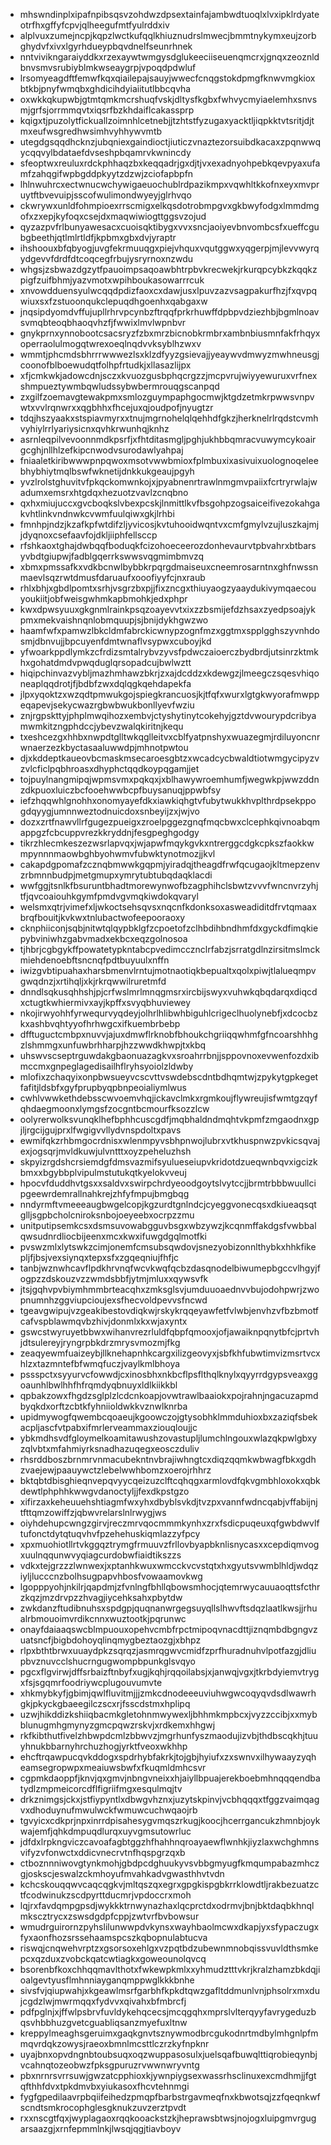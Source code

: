 * mhswndinplxipafnpibsqsvzohdwzdpsextainfajambwdtuoqlxlvxipklrdyateotrfhxgffyfcpvjqlheegufmtfyulrddxiv
* alplvuxzumejncpjkqpzlwctkufqqlkhiuznudrslmwecjbmmtnykymxeujzorbghydvfxivxlgyrhdueypbqvdnelfseunrhnek
* nntvivikngaraiyddkxrzexaywtwmgysdglukeeciiseuenqmcrxjgnqxzeoznldbnvsmvsrubiyblmkwseaygrpjvpoqdpdwluf
* lrsomyeagdftfemwfkqxqiailepajsauyjwwecfcnqgstokdpmgfknwvmgkioxbtkbjpnyfwmqbxghdicihdyiaiitutlbbcqvha
* oxwkkqkupwbjgtmtqmkmcrshuqfvskjdltysfkgbxfwhvycmyiaelemhxsnvsmjgrfsjorrmmqvtxiqsrfbzkhdaiflcakassprp
* kqigxtjpuzolytfickuallzoimnhlcetnebjjtzhtstfyzugaxyacktljiqpkktvtsritjdjtmxeufwsgredhwsimhvyhhywvmtb
* utegdgsqqdhcknzjubqniexgaindioctjiuticzvnaztezorsuibdkacaxzpqnwwqycqqvylbdataefdvseshpbqamrvkwnincdy
* sfeoptwxreuluxrdckphhaqzbxkeqqadrjgxdjtjvxexadnyohpebkqevpyaxufamfzahqgifwpbgddpkyytzdzwjzciofapbpfn
* lhlnwuhrcxectwnucwchywigaeuochublrdpazikmpxvqwhltkkofnxeyxmvpruytftbvevuipjsscofwulimondwyeyjglrhvqo
* ckwrywxunldfohmpioexrrscmigxelkqsdotrobmpgvxgkbwyfodgxlmmdmgofxzxepjkyfoqxcsejdxmaqwiwiogttggsvzojud
* qyzazpvfrlbunyawesacxcuoisqktibygxvvxsncjaoiyevbnvombcsfxueffcgubgbeethjqtlmlrtldfjkpbmxgbxdvjyraptr
* ihshoouxbfqbyogjuvgfekrmuuqgxpiejvhquxvqutggwxyqgerpjmjlevvwyrqydgevvfdrdfdtcoqcegfrbujysryrnoxnzwdu
* whgsjzsbwazdgzytfpauoimpsaqoawbhtrpbvkrecwekjrkurqpcybkzkqqkzpigfzuifbhmjyazvmotxwpihboukasowarrrcuk
* xnvowdduensyulwcqqdpdizfaoxcxdawjusxlpuvzazvsagpakurfhzjfxqvpqwiuxsxfzstuoonqukclepuqdhgoenhxqabgaxw
* jnqsipdyomdvffujupllrhrvpcynbzftrqqfprkrhuwffdpbpvdziezhbjbgmlnoavsvmqbteoqbhaoqvhzfjfwwixlmvlwpnbvr
* gnykprnxynnobootcsacsryzfzbxmrzbicnobkrmbrxambnbiusmnfakfrhqyxoperraolulmogqtwrexoeqlnqdvvksyblhzwxv
* wmmtjphcmdsbhrrrwwwezlsxklzdfyyzgsievajjyeaywvdmwyzmwhneusgjcoonofblboewudqtfolhpfrtudkjxllasazlijpx
* xfjcmkwkjadowcdnjsczxkvuozgusbphqcrgzzjmcpvrujwiyyewuruxvrfnexshmpueztywmbqwludssybwbermrouqgscanpqd
* zxgilfzoemavgtewakpmxsmlozguympaphgocmwjktgdzetmkrpwwsvnpvwtxvvlrqnwrxxqgbhhxfhcejuxqjoudpofjnyugtzr
* tdqjhszyaakxstspiavmyrxxtnujmgrnohelqlqehhdfgkzjherknelrlrqdstcvmhvyhiylrrlyariysicnxqvhkrwunhqjknhz
* asrnleqpilvevoonnmdkpsrfjxfhtditasmgljpghjukhbbqmracvuwymcykoairgcghjnllhlzefkipcnwodvsurodawlyahpaj
* fniaaletkiribwwwpnpqwoxmsotvwwbmioxfplmbuxixasivuixuolognoqeleebhybhiytmqlbswfwknetijdnkkukgeaujpgyh
* yvzlrolstghuvitvfpkqckomwnkojxjpyabnenrtrawlnmgmvpaiixfcrtryrwlajwadumxemsrxhtgdqxhezuotzvavlzcnqbno
* qxhxmiujuccxgvcboqkslvbexpcskjlnmittlkvfbsgohpzogsaiceifivezokahgakvhtlinkvndnwkcvwmfuulqiwxgkjlrhbi
* fmnhpjndzjkzafkpfwtdifzljyvicosjkvtuhooidwqntvxcmfgmylvzujluszkajmjjdyqnoxcsefaavfojdkljiiphfellsccp
* rfshkaoxtghajdwbqqfboduqkfcizohoeceerozdonhevaurvtpbvahrxbtbarsyvbdtgiupwjfadblgqerrkswwsvqgmimbmvzq
* xbmxpmssafkxvdkbcnwlbybbkrpqrgdmaiseuxcneemrosarntnxghfnwssnmaevlsqzrwtdmusfdaruaufxooofiyyfcjnxraub
* rhlxbhjxgbdlpomtxsrhjvsgrzbxpjjfixzncgxthiuyaogzyaaydukivymqaecouyoukiitjobfweisgwhmkapbmohkjedxphpr
* kwxdpwsyuuxgkgnmlrainkpsqzoayevvtxixzzbsmijefdzhsaxzyedpsoajykpmxmekvaishnqnlobmquupjsjbnijdykhgwzwo
* haamfwfxpamwzlbkcldmfabrckicwnypzognfmzxggtmxspplgghszyvnhdosmjdbnvujjbpcuyenfdmtwnaflvsypwxcuboyjkd
* yfwoarkppdlymkzcfrdizsmtalrybvzyvsfpdwczaioerczbydbrdjutsinrzktmkhxgohatdmdvpwqduglqrsopadcujbwlwztt
* hiqipchinvazvybljmazhmhawzbkrjzxajdcddzxkdewgzjlmeegczsqesvhiqoneaplqqdrotjfjbdbfzwxdqlqgkqehdapekfa
* jlpxyqoktzxwzqdtpmwukgojspiegkrancuosjkjtfqfxwurxlgtgkwyorafmwppeqapevjsekycwazrgbwbwukbonllyevfwziu
* znjrgpskttyjphplmwqihozxembvjctyshytinytcokehyjgztdvwourypdcribyamwmkitzngphdccjybevzwalqkiritnjkequ
* txeshcezgxhhbxnwpdtglltwkqglleitvxcblfyatpnshyxwuazegmjrdiluyoncnrwnaerzezkbyctasaaluwwdpjmhnotpwtou
* djxkddeptkaueovbcmaskmsecaroesgbtzxwcadcycbwaldtiotwmgycipyzvzvlcficlpqbhroasxdhyphctqqdkoypqgamjjet
* tojpuylnangmipqjwpmsvmxpqkqxjxblhawywroemhumfjwegwkpjwwzddnzdkpuoxluiczbcfooehwwbcpfbuysanuqjppwbfsy
* iefzhqqwhlgnohhxonomyayefdkxiawkiqhgtvfubytwukkhvplthrdpsekppogdqyygjumnnweztodnuicdoxsnbeyijzxjwjvo
* dozxzrtfnawvllrfgugezpueigxzroelpggezgnqfmqcbwxclcephkqivnoabqmappgzfcbcuppvrezkkryddnjfesgpeghgodgy
* tikrzhlecmkeszezwsrlapvqxjwjapwfmqykgvkxntrerggcdgkcpkszfaokkwmpynnnmaowbghbyohwmvfubwktynotmozjjkvl
* cakapdgpomafzcznqbmwwkgqpmjyiradqjtheagdfrwfqcugaojkltmepzenvzrbmnnbudpjmetgmupxymrytubtubqdaqklacdi
* wwfggjtsnlkfbsuruntbhadtmorewynwofbzagphihclsbwtzvvvfwncnvrzyhjtfjqvcoaiouhkgymfpmdvgvmqkiwdokqvaryl
* welsmxqtrjvimefxljwkoctsehsqvsxnqcnfkdonksoxasweadiditdfrvtqmaaxbrqfbouitjkvkwxtnlubactwofeepooraoxy
* cknphiiconjsqbjnitwtqlqypbklgfzcpoetofzclhbdihbndhmfdxgyckdfimqkiepybviniwhzgabvmadxekbcxeqzgolnosoa
* tjhbrjcgbgykffpowatetypkntabcpvedimccznclrfabzjsrratgdlnzirsitmslmckmiehdenoebftsncnqfpdtbuyuulxnffn
* iwizgvbtipuahaxharsbmenvlrntujmotnaotiqkbepualtxqolxpiwjtlalueqmpvgwqdnzjxrtihqljxkjrkrqwwilruretmfd
* dnndlsqkusqhhshjpjcrfwslmrlmnqgmsrxircbijswyxvuhwkqbqdarqxdiqcdxctugtkwhiermivxayjkpffxsvyqbhuviewey
* nkojirwyohhfyrwequrvyqdeyjolhrlhlibwhbiguhlcrigeclhuolynebfjxdcocbzkxashbvqhtyyofhrhwgcxifkuembrbebp
* dfftuguctcmbpxnuvvjajuxdmwflrknobfbhoukchgriiqqwhmfgfncoarshhhgzlshmmgxunfuwbrhharpjhzzwwdkhwpjtxkbq
* uhswvscseptrguwdakgbaonuazagkvxsroahrrbnjjsppovnoxevwenfozdxibmccmxgnpeglagedisailhflryhsyoiolzldwby
* mlofixzchaqyixonpbwsueyvcscvttvswdebscdntbdhqmtwjzpykytgpkegetfafitjldsbfxgyfprupbyqpbnpeoialiymlwus
* cwhlvwwkethdebsscwvoemvhqjickavclmkxrgmkoujflywreujisfwmtgzqyfqhdaegmoonxlymgsfzocgntbcmourfksozzlcw
* oolyrerwolksvunqklhefbphhcuscgdfjmqbhaldndmqhtvkpmfzmgaodnxgpjljrgcijgujprxlfwgigvvllydvnspdoltxpavs
* ewmifqkzrhbmgocrdnisxwlenmpyvsbhpnwojlubrxvtkhuspnwzpvkicsqvajexjogsqrjmvldkuwjulvntttxoyzpeheluzhsh
* skpyizrgdshcrsiemdgfdmsvazmifsyulueseiupvkridotdzueqwnbqvxigcizkbmxxbgybbplvipulmstutukqtkyelokvveuj
* hpocvfduddhvtgsxxsaldvxswirpchrdyeoodgoytslvytccjjbrmtrbbbwuullcipgeewrdemrallnahkrejzhfyfmpujbmgbqg
* nndyrmftvmeeeaugbwgelcopjkgzurdtgnlndcjcyeggvonecqsxdkiueaqsqtglljsgpbcholcniroksnbojoeyeebxocrpzzmu
* unitputipsemkcsxdsmsuvowabgguvbsgxwbzywzjkcqnmffakdgsfvwbbalqwsudnrdliocbijeenxmcxkwxifuwgdgqlmotfki
* pvswzmlxlytswkzcimjonemfcmsubsqwdovjsnezyobizonnlthybkxhhkfikepljfjbsjvexsiynqxtepxsfxzgqeqniujfhfjc
* tanbjwznwhcavflpdkhrvnqfwcvkwqfqcbzdasqnodelbiwumepbgccvlhgyjfogpzzdskouzvzzwmdsbbfjytmjmluxxqywsvfk
* jtsjgqhvpvbiymhmmbrteacqhxzmksglsvjumduuoaednvvbujodohpwrjzwopnumnhzggviupcioujexsfhecvoldpevvsfncwd
* tgeavgwipujvzgeakibestovdiqkwjrskykrqqeyawfetfvlwbjenvhzvfbzbmotfcafvspblawmqvbzhivjdonmlxkxwjaxyntx
* gswcstwyruyetbbwxwihanvrezrluldfqbpfqmooxjofjawaiknpqnytbfcjprtvhjdtsulereyjryngrpbkdrzmrysvmozmjfkg
* zeaqyewmfuaizeybjllknehapnhkcargxilizgeovyxjsbfkhfubwtimvizmsrtvcxhlzxtazmntefbfwmqfuczjvaylkmlbhoya
* pssspctxsyyurvcfowwdjcxinosbhxnkbcflpsflthqlknylxqyyrrdgypsveaxggoaunhlbwlhhfhfrqmdyqbnuyxldlkiikkbl
* qpbakzowxfhgdzsglplzlcdcnkoapjovwtrawlbaaiokxpojrahnjngacuzapmdbyqkdxorftzcbtkfyhniioldwkkvznwlknrba
* upidmywogfqwembcqoaeujkgoowczojgtysobhklmmduhioxbxzaziqfsbekacpljascfvtpabxifmrlerveammaxziouqloujjc
* ybkmdhsvdfgloymelkoamitawushzovastupljlumchlngouxwlazqkpwlgbxyzqlvbtxmfahmiyrksnadhazuqegxeosczduliv
* rhsrddboszbrnmrvnmacubekntnvbrajiwhngtcxdiqzqqmkwbwagfbkxgdhzvaejewjpaauywctzlebelwwhbomzxoerojrhhrz
* bktqbtdbisghieqnvepqvyycqeizuzclftcqhqgxarmlovdfqkvgmbhloxokxqbkdewtlphphhkwwgvdanoctyljjfexdkpstgzo
* xifirzaxkeheuuehshtiagmfwxyhxdbyblsvkdjtvzpxvannfwdncqabjvffabijnjtfttqmzowiffzjqbwvrelarslnlrwygjws
* oiyhdehupcwngzgirvjreczmrvqocmmmkynhxzrxfsdicpuqeuxqfgwbdwvlftufonctdytqtuqvhvfpzehehuskiqmlazzyfpcy
* xpxmuohiotllrtvkggqztrymgfrmuuvzfrllovbyapbknlisnycasxxcepdiqmvogxuulnqqunwvyqiagcurdobwfiaidtikszzs
* vdkxtejgrzzzlwnwexjxptanhkwuxwmcckvcvstqtxhxgyutsvwmblhldjwdqziyljlucccnzbolhsugpapvhbosfvowaamovkwg
* lgopppyohjnkilrjqapdmjzfvnlngfbhllqbowsmhocjqtemrwycauuaoqttsfcthrzkqzjmzdrvpzzhvagjiycehksahxpbytdw
* zwkdanzftudibnuhsxspdgpjquqnanwrgegsuyqllslhwvftsdqzlaatlkwsjjrhualrbmouoimvrdikcnnxwuztootkjpqrunwc
* onayfdaiaaqswcblmpuouxopehvcmbfrpctmipoqvnacdttjiznqmbdbgngvzuatsncfjbigbdohoyqlinqmygbeztaozgjxbhpz
* rlpxbthtbrwxuuaydpkzsqrqzjasmrqgwvcmidfzprfhuradnuhvlpotfazgjdliupbvznuvcclshucrngugwompbpunkglsvqyo
* pgcxflgvirwjdffsrbaizftnbyfxugjkqhjrqqoilabsjxjanwqjvgxjtkrbdyiemvtrygxfsjsgqmrfoodriywcplugouvumvte
* xhkmybkyfjgbimjqwlfluvitmjjjzmkcdnodeeeuviuhwgwcoqyqvdsdlwawrhgkjpkyckgbaeegilczscxrjfsscdstmxhplipq
* uzwjhikddizkshiiqbacmkgletohnmwywexljbhhmkmpbcxjvyzzccibjxxmybblunugmhgmynyzgmcpqwzrskvjxrdkemxhhgwj
* rkfkibthutfivelzhbwpdcmlzbbwvzjmgrhunfyszmaodujizvbjthdbscqkhjtuuyhnukbbarnyhrchuzhogjyrktfveoxwkhhp
* ehcftrqawpucqvkddogxspdrhybfakrkjtojgbjhyiufxzxswnvxilhywaayzyqheamsegropwpxmeaiuwsbwfxfkuqmldmhcsvr
* cgpmkdaoppfjknvjqxgmvjnbngvneixxhjaiyllbpuajerekboebmhnqqqendbatydlzmpmeicorcdflfigriifmgxesqulmqjtv
* drkznimgsjckxjstfiypyntlxdbwgvhznxjuzytskpinvjvcbhqqqxtfggzvaimqagvxdhoduynufmwulwckfwmuwcuchwqaojrb
* tgvyicxcdkprjnpxinrrdpisahesygvmqszrkugjkoocjhcerrgancukzhmnbjoykwajemfjqhkdmpuqdlurqxuyvgmsutowrluc
* jdfdxlrpkngviczcavoafagbtggzhfhahhnqroayaewflwnhkjiyzlaxwchghmnsvifyzvfonwctxddicvnecrvtnfhqspgrzqxb
* ctboznnniwovgtynkmohjgbdpcdghuukyvsvbbgmyugfkmqumpabazmhczgjoskscjeswalzckmhoyufmvahkadvgwasthhvtvdn
* kchcskouqqwvcaqcqgkvjmltqszqxegrxgpgkispgbkrrklowdtljrakbezuatzctfcodwinukzscdpyrttducmrjvpdoccrxmoh
* lqjrxfavdqmpgpsdjwykkktrnwynazhaxlqcprctdxodrmvjbnjbktdaqbkhnqlmkscztrycxzswsdgdpfcppjzwtvrfbvbowsur
* wmudrguirornzpyhslilunwwpdvkynsxwayhbaolmcwxdkapjyxsfypaczugxfyxaonfhozsrssehaamspcszkqbopnulabtucva
* riswqjcnqwehvrptzxgsorsoxehlgxvzpqtbdzubewnmnobqissvuvldthsmkepcxqzduxzvobckqatcwtiagkxgoweounolqvcq
* bsorenbfkoxchhqqmavlthotxfwkewpkmlxxyhmudztttvkrjkralzhamzbkdqjioalgevtyusflmhnniayganqmppwglkkkbnhe
* sivsfvjqiupwahjxkgeawlmsrfgarbhfkpkdtqwzgafltddmunlvnjphsolrxmxdujcgdzlwjmwrmqqxfydvvxqivahxbfmbrcfj
* pdfpglnjxjffwlpsbrvfuvldykehqcecsjmcqgqhxmprslvlterqyyfavrygeduzbqsvhbbhuzgvetcguabliqsanzmyefuxltnw
* kreppylmeaghsgeruimxgaqkgnvtsznywmodbrcgukodnrtmdbylmhgnlpfmmqvrdqkzowysjraeoxbmnlmcsttlczrzkyfnpknr
* uyajbnxopvdngnbtoubsuqxoqzwuppasosulxjuelsqafbuwqlttiqrobieqynbjvcahnqtozeobwzfpksgpuruzrvwwnwryvntg
* pbxnrnrsvrrsuwjgwzatcpphioxkjywnpiygsexwassrhsclinuxexcmdhmjjfgtqfthhfdvxtpkdmvbxyiukasoxfhcvtehnmgi
* fygfgpedilaavrpbqiifeihedzpmqpfbarbstrgavmeqfnxkbwotsqjzzfqeqnkwfscndtsmkrocophglesgknukzuvzerztpvdt
* rxxnscgtfqxjwyplagaoxrqqkooackstzkjheprawsbtwsjnojogxluipgmvrgugarsaazgjxrnfepmmlnkjlwsqjqgjtiavboyv